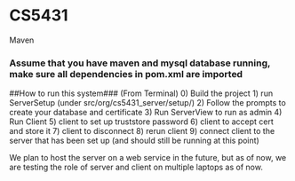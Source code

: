 # CS5431

Maven

### Assume that you have maven and mysql database running, make sure all dependencies in pom.xml are imported

##How to run this system###
    (From Terminal)
    0) Build the project
    1) run ServerSetup (under src/org/cs5431_server/setup/)
    2) Follow the prompts to create your database and certificate
    3) Run ServerView to run as admin
    4) Run Client
    5) client to set up truststore password
    6) client to accept cert and store it
    7) client to disconnect
    8) rerun client
    9) connect client to the server that has been set up (and should still be running at this point)

We plan to host the server on a web service in the future, but as of now, we are testing the role of server and client
on multiple laptops as of now.